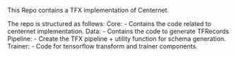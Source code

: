 This Repo contains a TFX implementation of Centernet.

The repo is structured as follows:
Core:
    - Contains the code related to centernet implementation.
Data:
    - Contains the code to generate TFRecords
Pipeline:
    - Create the TFX pipeline + utility function for schema generation.
Trainer:
    - Code for tensorflow transform and trainer components.